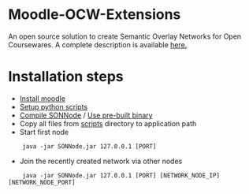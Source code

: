 # Moodle-OCW-Extensions

An open source solution to create Semantic Overlay Networks for Open Coursewares. A complete description  is available [here.](description.txt)

# Installation steps
* [Install moodle](/moodle)
* [Setup python scripts](/scripts)
* [Compile SONNode](/src) / [Use pre-built binary](/build)
* Copy all files from [scripts](/scripts) directory to application path
* Start first node
```shell
    java -jar SONNode.jar 127.0.0.1 [PORT]
```
* Join the recently created network via other nodes
```shell
    java -jar SONNode.jar 127.0.0.1 [PORT] [NETWORK_NODE_IP] [NETWORK_NODE_PORT]
```
